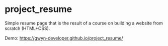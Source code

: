 # project_resume

Simple resume page that is the result of a course on building a website from scratch (HTML+CSS).

Demo: https://gwyn-developer.github.io/project_resume/
